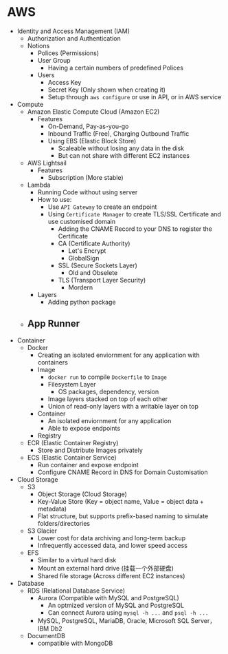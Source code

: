 # AWS
- Identity and Access Management (IAM)
    - Authorization and Authentication
    - Notions
        - Polices (Permissions)
        - User Group
            - Having a certain numbers of predefined Polices
        - Users
            - Access Key
            - Secret Key (Only shown when creating it)
            - Setup through `aws configure` or use in API, or in AWS service
- Compute
    - Amazon Elastic Compute Cloud (Amazon EC2)
        - Features
            - On-Demand, Pay-as-you-go
            - Inbound Traffic (Free), Charging Outbound Traffic
            - Using EBS (Elastic Block Store)
                - Scaleable without losing any data in the disk
                - But can not share with different EC2 instances
    - AWS Lightsail
        - Features
            - Subscription (More stable)
    - Lambda
        - Running Code without using server
        - How to use:
            - Use `API Gateway` to create an endpoint
            - Using `Certificate Manager` to create TLS/SSL Certificate and use customised domain
                - Adding the CNAME Record to your DNS to register the Certificate
                - CA (Certificate Authority)
                    - Let's Encrypt
                    - GlobalSign
                - SSL (Secure Sockets Layer) 
                    - Old and Obselete
                - TLS (Transport Layer Security)
                    - Mordern
        - Layers
            - Adding python package
    - App Runner
        - 
- Container
    - Docker
        - Creating an isolated enviornment for any application with containers
        - Image
            - `docker run` to compile `Dockerfile` to `Image`
            - Filesystem Layer
                - OS packages, dependency, version
            - Image layers stacked on top of each other
            - Union of read-only layers with a writable layer on top
        - Container
            - An isolated enviornment for any application
            - Able to expose endpoints
        - Registry
    - ECR (Elastic Container Registry)
        - Store and Distribute Images privately
    - ECS (Elastic Container Service)
        - Run container and expose endpoint
        - Configure CNAME Record in DNS for Domain Customisation
- Cloud Storage
    - S3
        - Object Storage (Cloud Storage)
        - Key-Value Store (Key = object name, Value = object data + metadata)
        - Flat structure, but supports prefix-based naming to simulate folders/directories
    - S3 Glacier
        - Lower cost for data archiving and long-term backup
        - Infrequently accessed data, and lower speed access
    - EFS
        - Similar to a virtual hard disk
        - Mount an external hard drive (挂载一个外部硬盘)
        - Shared file storage (Across different EC2 instances)
- Database
    - RDS (Relational Database Service)
        - Aurora (Compatible with MySQL and PostgreSQL)
            - An optmized version of MySQL and PostgreSQL
            - Can connect Aurora using `mysql -h ...` and `psql -h ...`
        - MySQL, PostgreSQL, MariaDB, Oracle, Microsoft SQL Server，IBM Db2
    - DocumentDB
        - compatible with MongoDB